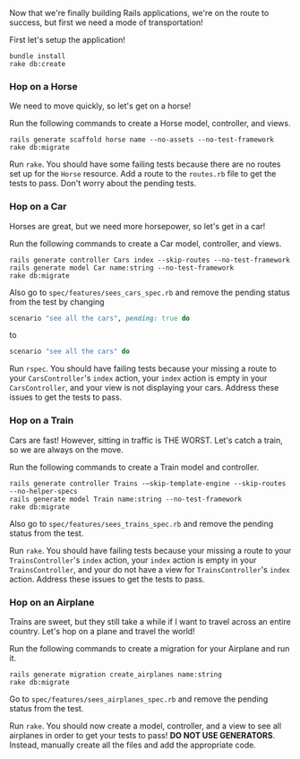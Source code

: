 Now that we're finally building Rails applications, we're on the route to success, but first we need a mode of transportation!

First let's setup the application!

```no-highlight
bundle install
rake db:create
```

### Hop on a Horse
We need to move quickly, so let's get on a horse!

Run the following commands to create a Horse model, controller, and views.
```no-highlight
rails generate scaffold horse name --no-assets --no-test-framework
rake db:migrate
```

Run `rake`. You should have some failing tests because there are no routes set up for the `Horse` resource. Add a route to the `routes.rb` file to get the tests to pass. Don't worry about the pending tests.

### Hop on a Car
Horses are great, but we need more horsepower, so let's get in a car!

Run the following commands to create a Car model, controller, and views.
```no-highlight
rails generate controller Cars index --skip-routes --no-test-framework
rails generate model Car name:string --no-test-framework
rake db:migrate
```

Also go to `spec/features/sees_cars_spec.rb` and remove the pending status from the test by changing

```ruby
scenario "see all the cars", pending: true do
```
to

```ruby
scenario "see all the cars" do
```

Run `rspec`. You should have failing tests because your missing a route to your `CarsController`'s `index` action, your `index` action is empty in your `CarsController`, and your view is not displaying your cars. Address these issues to get the tests to pass.

### Hop on a Train

Cars are fast! However, sitting in traffic is THE WORST. Let's catch a train, so we are always on the move.

Run the following commands to create a Train model and controller.

```no-highlight
rails generate controller Trains -—skip-template-engine --skip-routes --no-helper-specs
rails generate model Train name:string --no-test-framework
rake db:migrate
```

Also go to `spec/features/sees_trains_spec.rb` and remove the pending status from the test.

Run `rake`. You should have failing tests because your missing a route to your `TrainsController`'s `index` action, your `index` action is empty in your `TrainsController`, and your do not have a view for `TrainsController`'s `index` action. Address these issues to get the tests to pass.

### Hop on an Airplane

Trains are sweet, but they still take a while if I want to travel across an entire country. Let's hop on a plane and travel the world!

Run the following commands to create a migration for your Airplane and run it.

```no-highlight
rails generate migration create_airplanes name:string
rake db:migrate
```
Go to `spec/features/sees_airplanes_spec.rb` and remove the pending status from the test.

Run `rake`. You should now create a model, controller, and a view to see all airplanes in order to get your tests to pass! **DO NOT USE GENERATORS**. Instead, manually create all the files and add the appropriate code.

